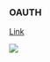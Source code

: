 ### OAUTH

[Link](https://codeburst.io/react-authentication-with-twitter-google-facebook-and-github-862d59583105)

<img src="https://miro.medium.com/max/1000/1*76bGLGQ0byOhj-87VokyvQ.png">
